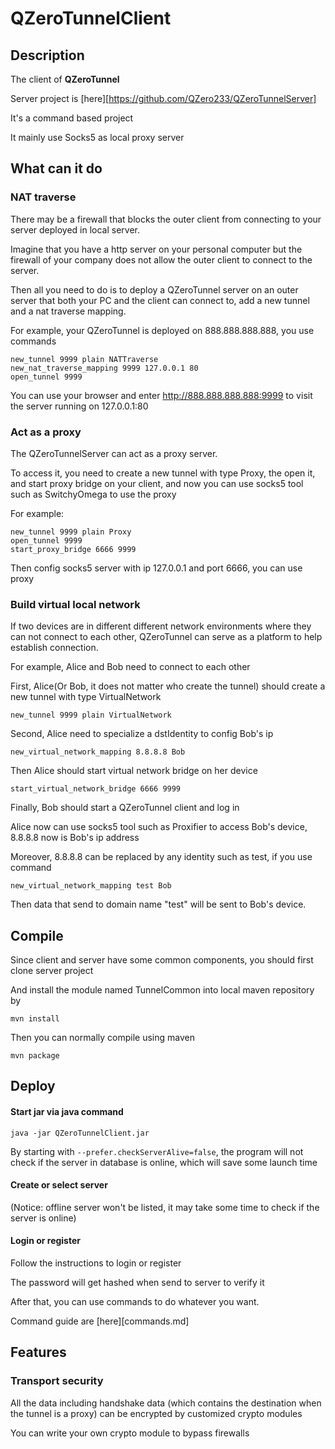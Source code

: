 # QZeroTunnelClient
## Description

The client of **QZeroTunnel**

Server project is [here][https://github.com/QZero233/QZeroTunnelServer]

It's a command based project

It mainly use Socks5 as local proxy server

## What can it do

### NAT traverse

There may be a firewall that blocks the outer client from connecting to your server deployed in local server.

Imagine that you have a http server on your personal computer but the firewall of your company does not allow the outer client to connect to the server.

Then all you need to do is to deploy a QZeroTunnel server on an outer server that both your PC and the client can connect to, add a new tunnel and a nat traverse mapping.

For example, your QZeroTunnel is deployed on 888.888.888.888, you use commands

```
new_tunnel 9999 plain NATTraverse
new_nat_traverse_mapping 9999 127.0.0.1 80
open_tunnel 9999
```

You can use your browser and enter http://888.888.888.888:9999 to visit the server running on 127.0.0.1:80

### Act as a proxy

The QZeroTunnelServer can act as a proxy server.

To access it, you need to create a new tunnel with type Proxy, the open it, and start proxy bridge on your client, and now you can use socks5 tool such as SwitchyOmega to use the proxy

For example:

```
new_tunnel 9999 plain Proxy
open_tunnel 9999
start_proxy_bridge 6666 9999
```

Then config socks5 server with ip 127.0.0.1 and port 6666, you can use proxy

### Build virtual local network

If two devices are in different different network environments where they can not connect to each other, QZeroTunnel can serve as a platform to help establish connection.

For example, Alice and Bob need to connect to each other

First, Alice(Or Bob, it does not matter who create the tunnel) should create a new tunnel with type VirtualNetwork

```
new_tunnel 9999 plain VirtualNetwork
```

Second, Alice need to specialize a dstIdentity to config Bob's ip

```
new_virtual_network_mapping 8.8.8.8 Bob
```

Then Alice should start virtual network bridge on her device

```
start_virtual_network_bridge 6666 9999
```

Finally, Bob should start a QZeroTunnel client and log in

Alice now can use socks5 tool such as Proxifier to access Bob's device, 8.8.8.8 now is Bob's ip address

Moreover, 8.8.8.8 can be replaced by any identity such as test, if you use command

```
new_virtual_network_mapping test Bob
```

Then data that send to domain name "test" will be sent to Bob's device.

## Compile

Since client and server have some common components, you should first clone server project

And install the module named TunnelCommon into local maven  repository by

```shell
mvn install
```



Then you can normally compile using maven

```shell
mvn package
```



## Deploy

#### Start jar via java command

```shell
java -jar QZeroTunnelClient.jar
```

By starting with `--prefer.checkServerAlive=false`, the program will not check if the server in database is online, which will save some launch time

#### Create or select server

(Notice: offline server won't be listed, it may take some time to check if the server is online)

#### Login or register

Follow the instructions to login or register

The password will get hashed when send to server to verify it



After that, you can use commands to do whatever you want.

Command guide are [here][commands.md]

## Features

### Transport security

All the data including handshake data (which contains the destination when the tunnel is a proxy) can be encrypted by customized crypto modules

You can write your own crypto module to bypass firewalls
